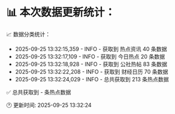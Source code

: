 📊 本次数据更新统计：
==========================

📈 数据分类统计：
- 2025-09-25 13:32:15,359 - INFO - 获取到 热点资讯 40 条数据
- 2025-09-25 13:32:17,109 - INFO - 获取到 今日热点 20 条数据
- 2025-09-25 13:32:18,928 - INFO - 获取到 公社热帖 83 条数据
- 2025-09-25 13:32:22,208 - INFO - 获取到 财经日历 70 条数据
- 2025-09-25 13:32:24,029 - INFO - 总共获取到 213 条热点数据

✅ 总共获取到 - 条热点数据

🕐 更新时间: 2025-09-25 13:32:24
